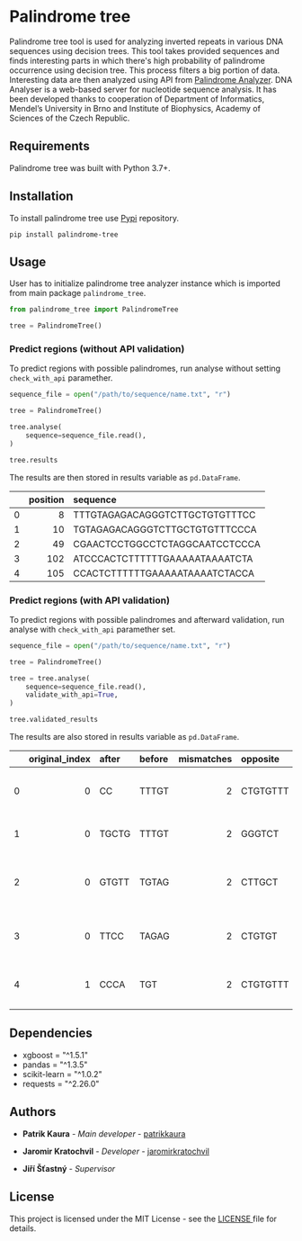# Palindrome tree

Palindrome tree tool is used for analyzing inverted repeats in various DNA sequences using decision trees. This tool takes provided sequences and finds interesting parts in which there's high probability of palindrome occurrence using decision tree. This process filters a big portion of data. Interesting data are then analyzed using API from [Palindrome Analyzer](http://dx.doi.org/10.1016/j.bbrc.2016.09.015). DNA Analyser is a web-based server for nucleotide sequence analysis. It has been developed thanks to cooperation of Department of Informatics, Mendel’s University in Brno and Institute of Biophysics, Academy of Sciences of the Czech Republic. 

## Requirements

Palindrome tree was built with Python 3.7+.

## Installation

To install palindrome tree use [Pypi](https://pypi.org/project/palindrome-tree/) repository.

```commandline
pip install palindrome-tree
```

## Usage

User has to initialize palindrome tree analyzer instance which is imported from main package `palindrome_tree`.

```python
from palindrome_tree import PalindromeTree

tree = PalindromeTree()
```

### Predict regions (without API validation)

To predict regions with possible palindromes, run analyse without setting `check_with_api` paramether. 

```python
sequence_file = open("/path/to/sequence/name.txt", "r")

tree = PalindromeTree()

tree.analyse(
    sequence=sequence_file.read(),
)

tree.results
```
The results are then stored in results variable as `pd.DataFrame`. 

|    |   position | sequence                       |
|---:|-----------:|:-------------------------------|
|  0 |          8 | TTTGTAGAGACAGGGTCTTGCTGTGTTTCC |
|  1 |         10 | TGTAGAGACAGGGTCTTGCTGTGTTTCCCA |
|  2 |         49 | CGAACTCCTGGCCTCTAGGCAATCCTCCCA |
|  3 |        102 | ATCCCACTCTTTTTTGAAAAATAAAATCTA |
|  4 |        105 | CCACTCTTTTTTGAAAAATAAAATCTACCA |

### Predict regions (with API validation)

To predict regions with possible palindromes and afterward validation, run analyse with `check_with_api` paramether set. 

```python
sequence_file = open("/path/to/sequence/name.txt", "r")

tree = PalindromeTree()

tree = tree.analyse(
    sequence=sequence_file.read(),
    validate_with_api=True,
)

tree.validated_results
```
The results are also stored in results variable as `pd.DataFrame`. 

|    |   original_index | after   | before   |   mismatches | opposite   |   position | sequence   | signature   | spacer   | stability_NNModel                                                                |
|---:|-----------------:|:--------|:---------|-------------:|:-----------|-----------:|:-----------|:------------|:---------|:---------------------------------------------------------------------------------|
|  0 |                0 | CC      | TTTGT    |            2 | CTGTGTTT   |          5 | AGAGACAG   | 8-7-2       | GGTCTTG  | {'cruciform': -5.74, 'linear': -27.590000000000003, 'delta': 21.85}              |
|  1 |                0 | TGCTG   | TTTGT    |            2 | GGGTCT     |          5 | AGAGAC     | 6-1-2       | A        | {'cruciform': -2.54, 'linear': -13.84, 'delta': 11.3}                            |
|  2 |                0 | GTGTT   | TGTAG    |            2 | CTTGCT     |          7 | AGACAG     | 6-3-2       | GGT      | {'cruciform': -1.94, 'linear': -17.509999999999998, 'delta': 15.569999999999999} |
|  3 |                0 | TTCC    | TAGAG    |            2 | CTGTGT     |          9 | ACAGGG     | 6-5-2       | TCTTG    | {'cruciform': -3.7399999999999998, 'linear': -20.99, 'delta': 17.25}             |
|  4 |                1 | CCCA    | TGT      |            2 | CTGTGTTT   |          3 | AGAGACAG   | 8-7-2       | GGTCTTG  | {'cruciform': -5.74, 'linear': -27.590000000000003, 'delta': 21.85}              |

## Dependencies

* xgboost = "^1.5.1"
* pandas = "^1.3.5"
* scikit-learn = "^1.0.2"
* requests = "^2.26.0"

## Authors

* **Patrik Kaura** - *Main developer* - [patrikkaura](https://gitlab.com/PatrikKaura/)

* **Jaromir Kratochvil** - *Developer* - [jaromirkratochvil](https://github.com/kratjar)

* **Jiří Šťastný** - *Supervisor*

## License

This project is licensed under the MIT License - see the [
LICENSE
](
LICENSE
) file for details. 

